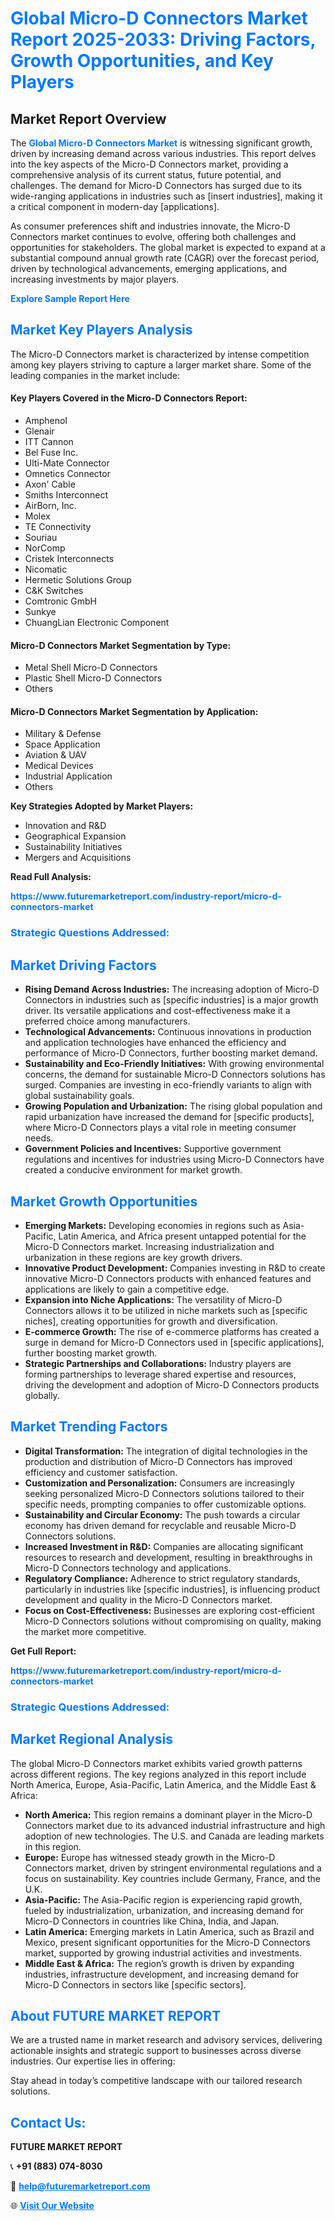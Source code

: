 <h1 style="color: #007BFF;">Global Micro-D Connectors Market Report 2025-2033: Driving Factors, Growth Opportunities, and Key Players</h1>

<section id="overview">
<h2>Market Report Overview</h2>
<p>The <a href="https://www.futuremarketreport.com/industry-report/micro-d-connectors-market" style="color: #007BFF; text-decoration: none;"><strong>Global Micro-D Connectors Market</strong></a> is witnessing significant growth, driven by increasing demand across various industries. This report delves into the key aspects of the Micro-D Connectors market, providing a comprehensive analysis of its current status, future potential, and challenges. The demand for Micro-D Connectors has surged due to its wide-ranging applications in industries such as [insert industries], making it a critical component in modern-day [applications].</p>
<p>As consumer preferences shift and industries innovate, the Micro-D Connectors market continues to evolve, offering both challenges and opportunities for stakeholders. The global market is expected to expand at a substantial compound annual growth rate (CAGR) over the forecast period, driven by technological advancements, emerging applications, and increasing investments by major players.</p>
</section>

<section id="overview">
<p><a href="https://www.futuremarketreport.com/request-sample/reportId=28727" style="color: #007BFF; text-decoration: none;"><strong>Explore Sample Report Here</strong></a></p>
</section>

<section id="key-players">
<h2 style="color: #007BFF;">Market Key Players Analysis</h2>
<p>The Micro-D Connectors market is characterized by intense competition among key players striving to capture a larger market share. Some of the leading companies in the market include:</p>
<h4>Key Players Covered in the Micro-D Connectors Report:</h4>
<ul><li>Amphenol</li><li>Glenair</li><li>ITT Cannon</li><li>Bel Fuse Inc.</li><li>Ulti-Mate Connector</li><li>Omnetics Connector</li><li>Axon&#039; Cable</li><li>Smiths Interconnect</li><li>AirBorn, Inc.</li><li>Molex</li><li>TE Connectivity</li><li>Souriau</li><li>NorComp</li><li>Cristek Interconnects</li><li>Nicomatic</li><li>Hermetic Solutions Group</li><li>C&amp;K Switches</li><li>Comtronic GmbH</li><li>Sunkye</li><li>ChuangLian Electronic Component</li></ul>
<h4>Micro-D Connectors Market Segmentation by Type:</h4>
<ul><li>Metal Shell Micro-D Connectors</li><li>Plastic Shell Micro-D Connectors</li><li>Others</li></ul>

<h4>Micro-D Connectors Market Segmentation by Application:</h4>
<ul><li>Military &amp; Defense</li><li>Space Application</li><li>Aviation &amp; UAV</li><li>Medical Devices</li><li>Industrial Application</li><li>Others</li></ul>
<p><strong>Key Strategies Adopted by Market Players:</strong></p>
<ul>
<li>Innovation and R&D</li>
<li>Geographical Expansion</li>
<li>Sustainability Initiatives</li>
<li>Mergers and Acquisitions</li>
</ul>
</section>

<section>
<p><strong>Read Full Analysis: </strong></p><a href="https://www.futuremarketreport.com/industry-report/micro-d-connectors-market" style="color: #007BFF; text-decoration: none;"><strong>https://www.futuremarketreport.com/industry-report/micro-d-connectors-market</strong></a>
<h3 style="color: #007BFF;">Strategic Questions Addressed:</h3>
</section>

<section id="driving-factors">
<h2 style="color: #007BFF;">Market Driving Factors</h2>
<ul>
<li><strong>Rising Demand Across Industries:</strong> The increasing adoption of Micro-D Connectors in industries such as [specific industries] is a major growth driver. Its versatile applications and cost-effectiveness make it a preferred choice among manufacturers.</li>
<li><strong>Technological Advancements:</strong> Continuous innovations in production and application technologies have enhanced the efficiency and performance of Micro-D Connectors, further boosting market demand.</li>
<li><strong>Sustainability and Eco-Friendly Initiatives:</strong> With growing environmental concerns, the demand for sustainable Micro-D Connectors solutions has surged. Companies are investing in eco-friendly variants to align with global sustainability goals.</li>
<li><strong>Growing Population and Urbanization:</strong> The rising global population and rapid urbanization have increased the demand for [specific products], where Micro-D Connectors plays a vital role in meeting consumer needs.</li>
<li><strong>Government Policies and Incentives:</strong> Supportive government regulations and incentives for industries using Micro-D Connectors have created a conducive environment for market growth.</li>
</ul>
</section>

<section id="growth-opportunities">
<h2 style="color: #007BFF;">Market Growth Opportunities</h2>
<ul>
<li><strong>Emerging Markets:</strong> Developing economies in regions such as Asia-Pacific, Latin America, and Africa present untapped potential for the Micro-D Connectors market. Increasing industrialization and urbanization in these regions are key growth drivers.</li>
<li><strong>Innovative Product Development:</strong> Companies investing in R&D to create innovative Micro-D Connectors products with enhanced features and applications are likely to gain a competitive edge.</li>
<li><strong>Expansion into Niche Applications:</strong> The versatility of Micro-D Connectors allows it to be utilized in niche markets such as [specific niches], creating opportunities for growth and diversification.</li>
<li><strong>E-commerce Growth:</strong> The rise of e-commerce platforms has created a surge in demand for Micro-D Connectors used in [specific applications], further boosting market growth.</li>
<li><strong>Strategic Partnerships and Collaborations:</strong> Industry players are forming partnerships to leverage shared expertise and resources, driving the development and adoption of Micro-D Connectors products globally.</li>
</ul>
</section>

<section id="trending-factors">
<h2 style="color: #007BFF;">Market Trending Factors</h2>
<ul>
<li><strong>Digital Transformation:</strong> The integration of digital technologies in the production and distribution of Micro-D Connectors has improved efficiency and customer satisfaction.</li>
<li><strong>Customization and Personalization:</strong> Consumers are increasingly seeking personalized Micro-D Connectors solutions tailored to their specific needs, prompting companies to offer customizable options.</li>
<li><strong>Sustainability and Circular Economy:</strong> The push towards a circular economy has driven demand for recyclable and reusable Micro-D Connectors solutions.</li>
<li><strong>Increased Investment in R&D:</strong> Companies are allocating significant resources to research and development, resulting in breakthroughs in Micro-D Connectors technology and applications.</li>
<li><strong>Regulatory Compliance:</strong> Adherence to strict regulatory standards, particularly in industries like [specific industries], is influencing product development and quality in the Micro-D Connectors market.</li>
<li><strong>Focus on Cost-Effectiveness:</strong> Businesses are exploring cost-efficient Micro-D Connectors solutions without compromising on quality, making the market more competitive.</li>
</ul>
</section>

<section>
<p><strong>Get Full Report: </strong></p><a href="https://www.futuremarketreport.com/industry-report/micro-d-connectors-market" style="color: #007BFF; text-decoration: none;"><strong>https://www.futuremarketreport.com/industry-report/micro-d-connectors-market</strong></a>
<h3 style="color: #007BFF;">Strategic Questions Addressed:</h3>
</section>


<section id="regional-analysis">
<h2 style="color: #007BFF;">Market Regional Analysis</h2>
<p>The global Micro-D Connectors market exhibits varied growth patterns across different regions. The key regions analyzed in this report include North America, Europe, Asia-Pacific, Latin America, and the Middle East & Africa:</p>
<ul>
<li><strong>North America:</strong> This region remains a dominant player in the Micro-D Connectors market due to its advanced industrial infrastructure and high adoption of new technologies. The U.S. and Canada are leading markets in this region.</li>
<li><strong>Europe:</strong> Europe has witnessed steady growth in the Micro-D Connectors market, driven by stringent environmental regulations and a focus on sustainability. Key countries include Germany, France, and the U.K.</li>
<li><strong>Asia-Pacific:</strong> The Asia-Pacific region is experiencing rapid growth, fueled by industrialization, urbanization, and increasing demand for Micro-D Connectors in countries like China, India, and Japan.</li>
<li><strong>Latin America:</strong> Emerging markets in Latin America, such as Brazil and Mexico, present significant opportunities for the Micro-D Connectors market, supported by growing industrial activities and investments.</li>
<li><strong>Middle East & Africa:</strong> The region’s growth is driven by expanding industries, infrastructure development, and increasing demand for Micro-D Connectors in sectors like [specific sectors].</li>
</ul>
</section>

<footer>
<h2 style="color: #007BFF;">About FUTURE MARKET REPORT</h2>
<p>We are a trusted name in market research and advisory services, delivering actionable insights and strategic support to businesses across diverse industries. Our expertise lies in offering:</p>

<p>Stay ahead in today’s competitive landscape with our tailored research solutions.</p>

<h2 style="color: #007BFF;">Contact Us:</h2>
<p><strong>FUTURE MARKET REPORT</strong></p>
<p>📞 <strong>+91 (883) 074-8030</strong></p>
<p>📧 <strong><a href="mailto:help@futuremarketreport.com" style="color: #007BFF;">help@futuremarketreport.com</a></strong></p>
<p>🌐 <strong><a href="https://www.futuremarketreport.com/" style="color: #007BFF;">Visit Our Website</a></strong></p>
</footer>